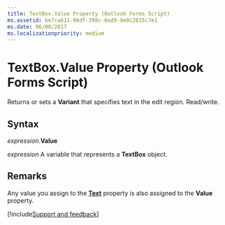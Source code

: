 ```yaml
---
title: TextBox.Value Property (Outlook Forms Script)
ms.assetid: be7ca611-06df-398c-0ad9-9e0c2815c7e1
ms.date: 06/08/2017
ms.localizationpriority: medium
---
```



# TextBox.Value Property (Outlook Forms Script)

Returns or sets a **Variant** that specifies text in the edit region. Read/write.


## Syntax

_expression_.**Value**

_expression_ A variable that represents a **TextBox** object.


## Remarks

Any value you assign to the **[Text](Outlook.textbox.text.md)** property is also assigned to the **Value** property.

[!include[Support and feedback](~/includes/feedback-boilerplate.md)]